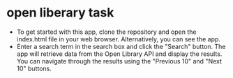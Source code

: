 # open liberary task

* To get started with this app, clone the repository and open the index.html file in your web browser. Alternatively, you can see the app.
* Enter a search term in the search box and click the "Search" button. The app will retrieve data from the Open Library API and display the results. You can navigate through the results using the "Previous 10" and "Next 10" buttons.